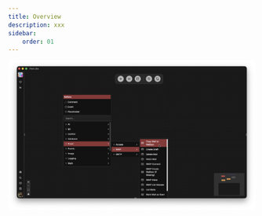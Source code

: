 ```yaml
---
title: Overview
description: xxx
sidebar:
    order: 01
---
```


![A screenshot showing how you can right-click into the node catalog, e.g. browsing available nodes for mail operations](../../../assets/NodeCatalog.webp)
